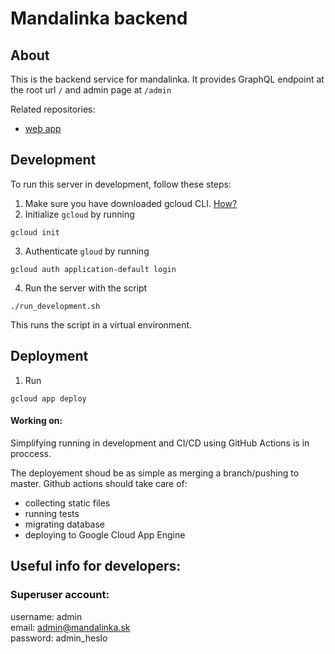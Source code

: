 # Mandalinka backend

## About

This is the backend service for mandalinka. It provides GraphQL endpoint at the root url `/` and admin page at `/admin`

Related repositories: 
- [web app](https://github.com/TimurKr/mandalinka-web)

## Development

To run this server in development, follow these steps:

1. Make sure you have downloaded gcloud CLI. [How?](https://cloud.google.com/sdk/docs/install)
2. Initialize `gcloud` by running
```
gcloud init
```
3. Authenticate `gloud` by running
```
gcloud auth application-default login
```
4. Run the server with the script
```
./run_development.sh
```
This runs the script in a virtual environment.

## Deployment

1. Run 
```
gcloud app deploy
```

#### Working on:

Simplifying running in development and CI/CD using GitHub Actions is in proccess.

The deployement shoud be as simple as merging a branch/pushing to master. Github actions should take care of:
- collecting static files
- running tests
- migrating database
- deploying to Google Cloud App Engine

## Useful info for developers:

### Superuser account:

username: admin<br>
email: admin@mandalinka.sk<br>
password: admin_heslo<br>
